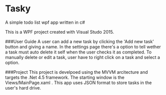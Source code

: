 # Tasky
A simple todo list wpf app written in c#

This is a WPF project created with Visual Studo 2015. 

###User Guide
A user can add a new task by clicking the 'Add new task' button and giving a name.
In the settings page there's a option to tell wether a task must auto delete it self when the user checks it as completed.
To manually delete or edit a task, user have to right click on a task and select a option.

###Project
This project is develpoed using the MVVM arcitecture and targets the .Net 4.5 framework. The starting window is the Views/MainPage.xaml . 
This app uses JSON format to store tasks in the user's hard drive.

